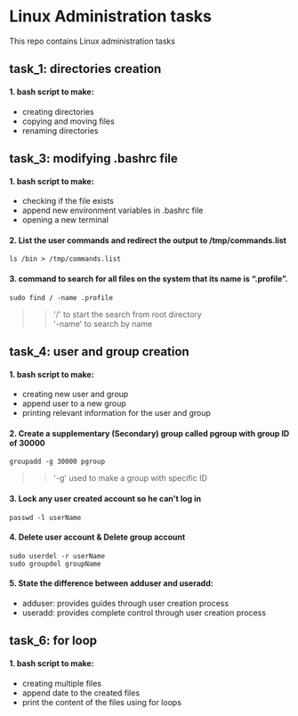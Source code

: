 # Linux Administration tasks
This repo contains Linux administration tasks

## task_1: directories creation
#### 1. bash script to make:
  - creating directories
  - copying and moving files
  - renaming directories

## task_3: modifying .bashrc file
#### 1. bash script to make:
  - checking if the file exists
  - append new environment variables in .bashrc file
  - opening a new terminal
#### 2. List the user commands and redirect the output to /tmp/commands.list

```
ls /bin > /tmp/commands.list
```
#### 3. command to search for all files on the system that its name is “.profile”.
```
sudo find / -name .profile
```
>> '/' to start the search from root directory <br>
>> '-name' to search by name

    
## task_4: user and group creation
#### 1. bash script to make:
- creating new user and group
- append user to a new group
- printing relevant information for the user and group
  
#### 2. Create a supplementary (Secondary) group called pgroup with group ID of 30000
```
groupadd -g 30000 pgroup
```
>> '-g' used to make a group with specific ID

#### 3. Lock any user created account so he can't log in
```
passwd -l userName
```
#### 4. Delete user account & Delete group account
```
sudo userdel -r userName
sudo groupdel groupName
```
#### 5. State the difference between adduser and useradd:
- adduser: provides guides through user creation process
- useradd: provides complete control through user creation process



## task_6: for loop
#### 1. bash script to make:
  - creating multiple files
  - append date to the created files
  - print the content of the files using for loops


